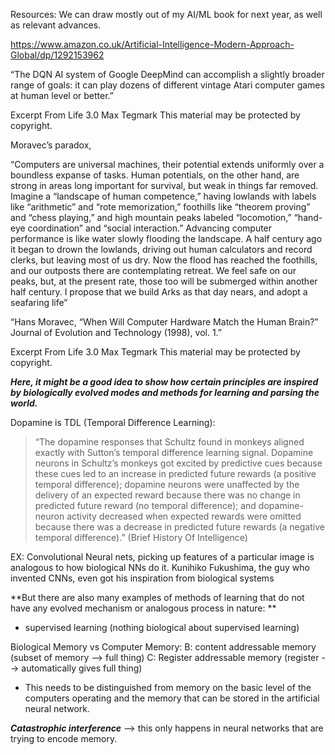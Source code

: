 Resources: We can draw mostly out of my AI/ML book for next year, as well as relevant advances. 


https://www.amazon.co.uk/Artificial-Intelligence-Modern-Approach-Global/dp/1292153962


“The DQN AI system of Google DeepMind can accomplish a slightly broader range of goals: it can play dozens of different vintage Atari computer games at human level or better.”

Excerpt From
Life 3.0
Max Tegmark
This material may be protected by copyright.

Moravec’s paradox,

“Computers are universal machines, their potential extends uniformly over a boundless expanse of tasks. Human potentials, on the other hand, are strong in areas long important for survival, but weak in things far removed. Imagine a “landscape of human competence,” having lowlands with labels like “arithmetic” and “rote memorization,” foothills like “theorem proving” and “chess playing,” and high mountain peaks labeled “locomotion,” “hand-eye coordination” and “social interaction.” Advancing computer performance is like water slowly flooding the landscape. A half century ago it began to drown the lowlands, driving out human calculators and record clerks, but leaving most of us dry. Now the flood has reached the foothills, and our outposts there are contemplating retreat. We feel safe on our peaks, but, at the present rate, those too will be submerged within another half century. I propose that we build Arks as that day nears, and adopt a seafaring life”

“Hans Moravec, “When Will Computer Hardware Match the Human Brain?” Journal of Evolution and Technology (1998), vol. 1.”

Excerpt From
Life 3.0
Max Tegmark
This material may be protected by copyright.


***Here, it might be a good idea to show how certain principles are inspired by biologically evolved modes and methods for learning and parsing the world.*** 

Dopamine is TDL (Temporal Difference Learning):
>“The dopamine responses that Schultz found in monkeys aligned exactly with Sutton’s temporal difference learning signal. Dopamine neurons in Schultz’s monkeys got excited by predictive cues because these cues led to an increase in predicted future rewards (a positive temporal difference); dopamine neurons were unaffected by the delivery of an expected reward because there was no change in predicted future reward (no temporal difference); and dopamine-neuron activity decreased when expected rewards were omitted because there was a decrease in predicted future rewards (a negative temporal difference).”
(Brief History Of Intelligence)


EX: Convolutional Neural nets, picking up features of a particular image is analogous to how biological NNs do it. 
		Kunihiko Fukushima, the guy who invented CNNs, even got his inspiration from biological systems

**But there are also many examples of methods of learning that do not have any evolved mechanism or analogous process in nature: **
- supervised learning (nothing biological about supervised learning)



Biological Memory vs Computer Memory: 
B: content addressable memory (subset of memory --> full thing)
C: Register addressable memory (register --> automatically gives full thing)
- This needs to be distinguished from memory on the basic level of the computers operating and the memory that can be stored in the artificial neural network.


***Catastrophic interference*** --> this only happens in neural networks that are trying to encode memory. 


